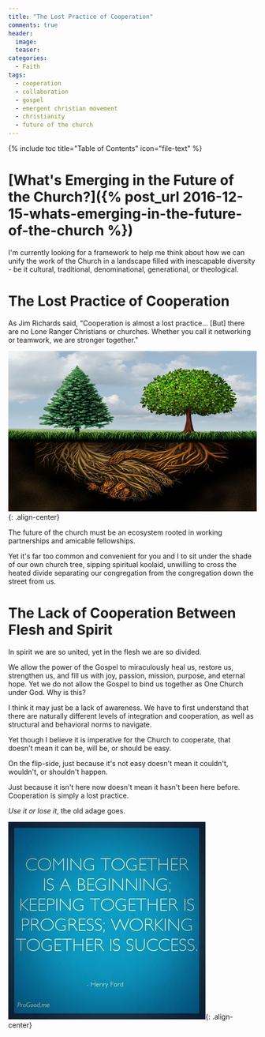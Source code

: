 ```yaml
---
title: "The Lost Practice of Cooperation"
comments: true
header:
  image:
  teaser:
categories:
  - Faith
tags:
  - cooperation
  - collaboration
  - gospel
  - emergent christian movement
  - christianity
  - future of the church
---
```


{% include toc title="Table of Contents" icon="file-text" %}

# [What's Emerging in the Future of the Church?]({% post_url 2016-12-15-whats-emerging-in-the-future-of-the-church %})

I'm currently looking for a framework to help me think about how we can unify the work of the Church in a landscape filled with inescapable diversity - be it cultural, traditional, denominational, generational, or theological.

<!--more-->

# The Lost Practice of Cooperation

As Jim Richards said, "Cooperation is almost a lost practice... [But] there are no Lone Ranger Christians or churches. Whether you call it networking or teamwork, we are stronger together."

![Trees Linking](/assets/images/posts/2016/12-december/2016-12-16-the-lost-practice-of-cooperation/trees-linking.jpg){: .align-center}

The future of the church must be an ecosystem rooted in working partnerships and amicable fellowships.

Yet it's far too common and convenient for you and I to sit under the shade of our own church tree, sipping spiritual koolaid, unwilling to cross the heated divide separating our congregation from the congregation down the street from us.

# The Lack of Cooperation Between Flesh and Spirit

In spirit we are so united, yet in the flesh we are so divided.

We allow the power of the Gospel to miraculously heal us, restore us, strengthen us, and fill us with joy, passion, mission, purpose, and eternal hope. Yet we do not allow the Gospel to bind us together as One Church under God. Why is this?

I think it may just be a lack of awareness. We have to first understand that there are naturally different levels of integration and cooperation, as well as structural and behavioral norms to navigate.

Yet though I believe it is imperative for the Church to cooperate, that doesn't mean it can be, will be, or should be easy.

On the flip-side, just because it's not easy doesn't mean it couldn't, wouldn't, or shouldn't happen.

Just because it isn't here now doesn't mean it hasn't been here before. Cooperation is simply a lost practice.

*Use it or lose it*, the old adage goes.

![Working Together](/assets/images/posts/2016/12-december/2016-12-16-the-lost-practice-of-cooperation/working-together.jpg){: .align-center}
